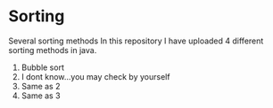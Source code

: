 # Sorting
Several sorting methods
In this repository I have uploaded 4 different sorting methods in java.
1) Bubble sort
2) I dont know...you may check by yourself
3) Same as 2
4) Same as 3
